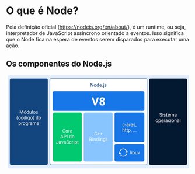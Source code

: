 
# O que é Node?
Pela definição oficial (https://nodejs.org/en/about/), é um runtime, ou seja, interpretador de JavaScript assíncrono orientado a eventos. Isso significa que o Node fica na espera de eventos serem disparados para executar uma ação.

## Os componentes do Node.js

![Arquitetura do Node.js](img\arq-node-dois.png)



